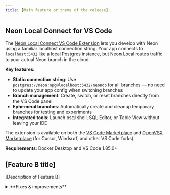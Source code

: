 ```yaml
---
title: [Main feature or theme of the release]
---
```


## Neon Local Connect for VS Code

The [Neon Local Connect VS Code Extension](https://marketplace.visualstudio.com/items?itemName=databricks.neon-local-connect) lets you develop with Neon using a familiar localhost connection string. Your app connects to `localhost:5432` like a local Postgres instance, but Neon Local routes traffic to your actual Neon branch in the cloud.

**Key features:**

- **Static connection string**: Use `postgres://neon:npg@localhost:5432/neondb` for all branches — no need to update your app config when switching branches
- **Branch management**: Create, switch, or reset branches directly from the VS Code panel
- **Ephemeral branches**: Automatically create and cleanup temporary branches for testing and experiments
- **Integrated tools**: Launch psql shell, SQL Editor, or Table View without leaving your IDE

The extension is available on both the [VS Code Marketplace](https://marketplace.visualstudio.com/items?itemName=databricks.neon-local-connect) and [OpenVSX Marketplace](https://open-vsx.org/extension/databricks/neon-local-connect) (for Cursor, Windsurf, and other VS Code forks).

**Requirements**: Docker Desktop and VS Code 1.85.0+

## [Feature B title]

[Description of Feature B]

<details>

<summary>**Fixes & improvements**</summary>

- **Neon MCP**
  - Addressed an issue where certain required tool parameters, such as `org-id`, were being passed with empty values, resulting in an undefined error.
  - We updated our security guidansce for the Neon MCP Server. The Neon MCP Server grants powerful database management capabilities. It is intended for local development and IDE integrations only, and you should only grant access to authorized users and applications. For more information, see [MCP security guidance →](https://neon.tech/docs/ai/neon-mcp-server#mcp-security-guidance).

- **Neon Console**
  - [Improvement 1]
  - [Improvement 2]

- **Neon API**
  - [API improvements]

- **Neon CLI**
  - [CLI improvements]

</details>
